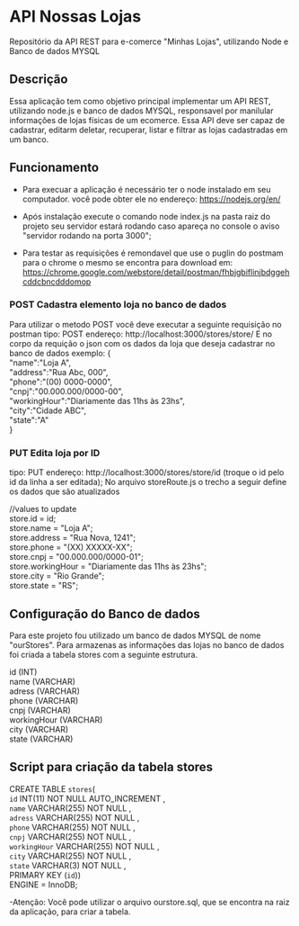 # API Nossas Lojas
Repositório da API REST para e-comerce "Minhas Lojas", utilizando Node e Banco de dados MYSQL

## Descrição
Essa aplicação tem como objetivo principal implementar um API REST, utilizando node.js e banco de dados MYSQL, responsavel por manilular 
informações de lojas físicas de um ecomerce.
Essa API deve ser capaz de cadastrar, editarm deletar, recuperar, listar e filtrar as lojas cadastradas em um banco.

## Funcionamento
- Para execuar a aplicação é necessário ter o node instalado em seu computador.
você pode obter ele no endereço: https://nodejs.org/en/

- Após instalação execute o comando node index.js na pasta raiz do projeto
seu servidor estará rodando caso apareça no console o aviso "servidor rodando na porta 3000";

- Para testar as requisições é remondavel que use o puglin do postmam para o chrome
o mesmo se encontra para download em: https://chrome.google.com/webstore/detail/postman/fhbjgbiflinjbdggehcddcbncdddomop

### POST Cadastra elemento loja no banco de dados

Para utilizar o metodo POST você deve executar a seguinte requisição no postman
tipo: POST
endereço: http://localhost:3000/stores/store/
E no corpo da requição o json com os dados da loja que deseja cadastrar no banco de dados
exemplo:
{<br>
		"name":"Loja A",<br>
		"address":"Rua Abc, 000",<br>
		"phone":"(00) 0000-0000",<br>
		"cnpj":"00.000.000/0000-00",<br>
		"workingHour":"Diariamente das 11hs às 23hs", <br>
		"city":"Cidade ABC",<br>
		"state":"A"<br>
}<br>

### PUT Edita loja por ID
tipo: PUT
endereço: http://localhost:3000/stores/store/id (troque o id pelo id da linha a ser editada);
No arquivo storeRoute.js o trecho a seguir define os dados que são atualizados

//values to update<br>
store.id = id;<br>
store.name = "Loja A";<br>
store.address = "Rua Nova, 1241";<br>
store.phone = "(XX) XXXXX-XX";<br>
store.cnpj = "00.000.000/0000-01";<br>
store.workingHour = "Diariamente das 11hs às 23hs";<br>
store.city = "Rio Grande";<br>
store.state = "RS";<br>


## Configuração do Banco de dados

Para este projeto fou utilizado um banco de dados MYSQL de nome "ourStores".
Para armazenas as informações das lojas no banco de dados foi criada a tabela stores com a seguinte estrutura.

id (INT)<br>
name (VARCHAR)<br>
adress (VARCHAR)<br>
phone (VARCHAR)<br>
cnpj (VARCHAR)<br>
workingHour (VARCHAR)<br>
city (VARCHAR)<br>
state (VARCHAR)<br>

## Script para criação da tabela stores

CREATE TABLE `stores`(  <br>
`id` INT(11) NOT NULL AUTO_INCREMENT ,  <br>
`name` VARCHAR(255) NOT NULL ,  <br>
`adress` VARCHAR(255) NOT NULL ,  <br>
`phone` VARCHAR(255) NOT NULL ,  <br>
`cnpj` VARCHAR(255) NOT NULL ,  <br>
`workingHour` VARCHAR(255) NOT NULL ,  <br>
`city` VARCHAR(255) NOT NULL ,  <br>
`state` VARCHAR(3) NOT NULL ,  <br>
PRIMARY KEY (`id`))  <br>
ENGINE = InnoDB; <br>

-Atenção: Você pode utilizar o arquivo ourstore.sql, que se encontra na raiz da aplicação, para criar a tabela.
